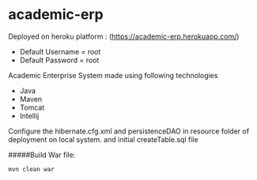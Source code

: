 # academic-erp
Deployed on heroku platform : (https://academic-erp.herokuapp.com/)
* Default Username = root
* Default Password = root

Academic Enterprise System made using following technologies
* Java
* Maven
* Tomcat
* Intellij

Configure the hibernate.cfg.xml and persistenceDAO in resource folder of deployment on local system.
and initial createTable.sql file

#####Build War file:
```
mvn clean war
```



